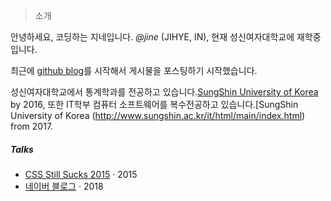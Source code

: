 > 소개

안녕하세요, 코딩하는 지네입니다. *@jine* (JIHYE, IN), 현재 성신여자대학교에 재학중입니다. 

최근에  [github blog](https://jine9529.github.io/)를 시작해서 게시물을 포스팅하기 시작했습니다.

성신여자대학교에서 통계학과를 전공하고 있습니다.[SungShin University of Korea](http://www.sungshin.ac.kr/statistics/html/main/index.html) by 2016, 또한 IT학부 컴퓨터 소프트웨어를 복수전공하고 있습니다.[SungShin University of Korea (http://www.sungshin.ac.kr/it/html/main/index.html) from 2017.


##### Talks


- [CSS Still Sucks 2015][2] · 2015
- [네이버 블로그][1] · 2018


[1]: //http://blog.naver.com/dlswlgp9529/
[2]: //huangxuan.me/2015/12/28/css-sucks-2015/



